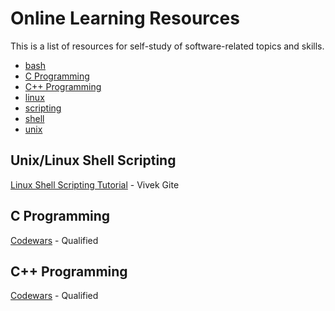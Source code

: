 # Online Learning Resources 

This is a list of resources for self-study of software-related topics and skills. 

- [bash](#unix-linux-shell-scripting)
- [C Programming](#c-programming)
- [C++ Programming](#c-programming-1)
- [linux](#unix-linux-shell-scripting)
- [scripting](#unix-linux-shell-scripting)
- [shell](#unix-linux-shell-scripting)
- [unix](#unix-linux-shell-scripting)

## Unix/Linux Shell Scripting 

[Linux Shell Scripting Tutorial](https://bash.cyberciti.biz/guide/Main_Page) - Vivek Gite

## C Programming

[Codewars](https://www.codewars.com/) - Qualified 

## C++ Programming 

[Codewars](https://www.codewars.com/) - Qualified 
